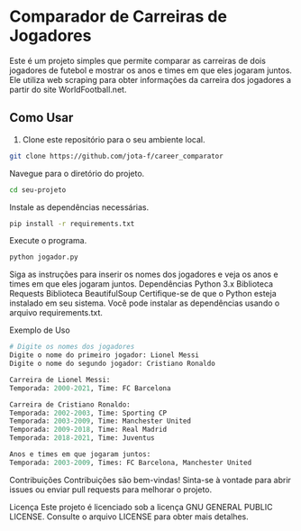 # Comparador de Carreiras de Jogadores

Este é um projeto simples que permite comparar as carreiras de dois jogadores de futebol e mostrar os anos e times em que eles jogaram juntos. Ele utiliza web scraping para obter informações da carreira dos jogadores a partir do site WorldFootball.net.

## Como Usar

1. Clone este repositório para o seu ambiente local.

```bash
git clone https://github.com/jota-f/career_comparator
```
Navegue para o diretório do projeto.

```bash
cd seu-projeto
```
Instale as dependências necessárias.

```bash
pip install -r requirements.txt
```
Execute o programa.
```bash
python jogador.py
```
Siga as instruções para inserir os nomes dos jogadores e veja os anos e times em que eles jogaram juntos.
Dependências
Python 3.x
Biblioteca Requests
Biblioteca BeautifulSoup
Certifique-se de que o Python esteja instalado em seu sistema. Você pode instalar as dependências usando o arquivo requirements.txt.

Exemplo de Uso
```python
# Digite os nomes dos jogadores
Digite o nome do primeiro jogador: Lionel Messi
Digite o nome do segundo jogador: Cristiano Ronaldo

Carreira de Lionel Messi:
Temporada: 2000-2021, Time: FC Barcelona

Carreira de Cristiano Ronaldo:
Temporada: 2002-2003, Time: Sporting CP
Temporada: 2003-2009, Time: Manchester United
Temporada: 2009-2018, Time: Real Madrid
Temporada: 2018-2021, Time: Juventus

Anos e times em que jogaram juntos:
Temporada: 2003-2009, Times: FC Barcelona, Manchester United
```

Contribuições
Contribuições são bem-vindas! Sinta-se à vontade para abrir issues ou enviar pull requests para melhorar o projeto.

Licença
Este projeto é licenciado sob a licença  GNU GENERAL PUBLIC LICENSE. Consulte o arquivo LICENSE para obter mais detalhes.





